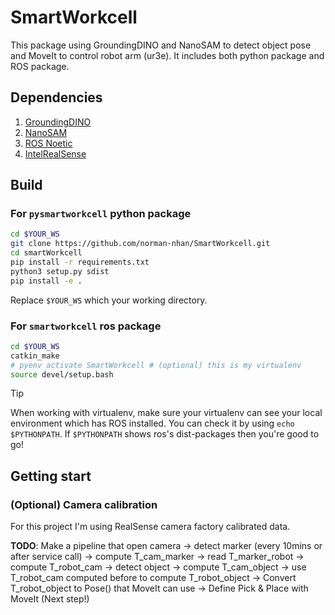 # SmartWorkcell
This package using GroundingDINO and NanoSAM to detect object pose and MoveIt to control robot arm (ur3e). It includes both python package and ROS package.
## Dependencies
1. [GroundingDINO](https://github.com/IDEA-Research/GroundingDINO.git)
2. [NanoSAM](https://github.com/NVIDIA-AI-IOT/nanosam.git)
3. [ROS Noetic](https://wiki.ros.org/noetic/Installation/Ubuntu)
4. [IntelRealSense](https://github.com/IntelRealSense/realsense-ros)
## Build
### For `pysmartworkcell` python package 
```bash
cd $YOUR_WS
git clone https://github.com/norman-nhan/SmartWorkcell.git
cd smartWorkcell
pip install -r requirements.txt
python3 setup.py sdist
pip install -e .
```
Replace `$YOUR_WS` which your working directory.
### For `smartworkcell` ros package
```bash
cd $YOUR_WS
catkin_make
# pyenv activate SmartWorkcell # (optional) this is my virtualenv 
source devel/setup.bash
```
> [!TIP]
> When working with virtualenv, make sure your virtualenv can see your local environment which has ROS installed.
> You can check it by using `echo $PYTHONPATH`. If `$PYTHONPATH` shows ros's dist-packages then you're good to go!
## Getting start
### (Optional) Camera calibration
For this project I'm using RealSense camera factory calibrated data.

**TODO**: 
Make a pipeline that open camera 
-> detect marker (every 10mins or after service call)
-> compute T_cam_marker 
-> read T_marker_robot 
-> compute T_robot_cam
-> detect object 
-> compute T_cam_object 
-> use T_robot_cam computed before to compute T_robot_object
-> Convert T_robot_object to Pose() that MoveIt can use
-> Define Pick & Place with MoveIt (Next step!)
